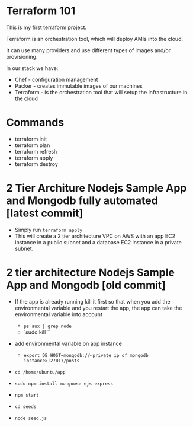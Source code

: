 # Terraform 101

This is my first terraform project.

Terraform is an orchestration tool, which will deploy AMIs into the cloud.

It can use many providers and use different types of images and/or provisioning.

In our stack we have:
- Chef - configuration management
- Packer - creates immutable images of our machines
- Terraform - is the orchestration tool that will setup the infrastructure in the cloud  

# Commands
- terraform init
- terraform plan
- terraform refresh
- terraform apply
- terraform destroy

# 2 Tier Architure Nodejs Sample App and Mongodb fully automated [latest commit]
- Simply run `terraform apply`
- This will create a 2 tier architecture VPC on AWS with an app EC2 instance in a public subnet and a database EC2 instance in a private subnet.  


# 2 tier architecture Nodejs Sample App and Mongodb [old commit]
- If the app is already running kill it first so that when you add the environmental variable and you restart the app, the app can take the environmental variable into account
  - `ps aux | grep node`
  - `sudo kill <process id number>``
- add environmental variable on app instance
  - `export DB_HOST=mongodb://<private ip of mongodb instance>:27017/posts`
- `cd /home/ubuntu/app`
- `sudo npm install mongoose ejs express`
- `npm start`

- `cd seeds`
- `node seed.js`
